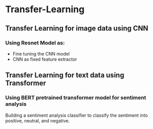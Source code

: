 # Transfer-Learning

## Transfer Learning for image data using CNN
### Using Resnet Model as:
- Fine tuning the CNN model
- CNN as fixed feature extractor

## Transfer Learning for text data using Transformer
### Using BERT pretrained transformer model for sentiment analysis
Building a sentiment analysis classifier to classify the sentiment into positive, neutral, and negative.
